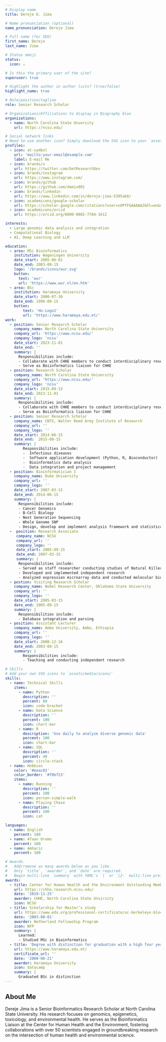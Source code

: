 ```yaml
---
# Display name
title: Dereje D. Jima

# Name pronunciation (optional)
name_pronunciation: Dereje Jima

# Full name (for SEO)
first_name: Dereje
last_name: Jima

# Status emoji
status:
  icon: ☕️

# Is this the primary user of the site?
superuser: true

# Highlight the author in author lists? (true/false)
highlight_name: true

# Role/position/tagline
role: Senior Research Scholar

# Organizations/Affiliations to display in Biography blox
organizations:
  - name: North Carolina State Unversity
    url: https://ncsu.edu/

# Social network links
# Need to use another icon? Simply download the SVG icon to your `assets/media/icons/` folder.
profiles:
  - icon: at-symbol
    url: 'mailto:your-email@example.com'
    label: E-mail Me
  - icon: brands/x
    url: https://twitter.com/GetResearchDev
  - icon: brands/instagram
    url: https://www.instagram.com/
  - icon: brands/github
    url: https://github.com/demis001
  - icon: brands/linkedin
    url: https://www.linkedin.com/in/dereje-jima-5395ab8/
  - icon: academicons/google-scholar
    url: https://scholar.google.com/citations?user=sOPfFGAAAAAJ&hl=en&oi=ao
  - icon: academicons/orcid
    url: https://orcid.org/0000-0002-7784-1612

interests:
  - Large genomic data analysis and integration
  - Computational Biology
  - AI, Deep Learning and LLM

education:
  - area: MSc Bioinformatics
    institution: Wageningen University
    date_start: 2005-06-01
    date_end: 2003-08-15
    logo: '/brands/icons/wur.svg'
    button:
      text: 'wur'
      url: 'https://www.wur.nl/en.htm'
  - area: BSc
    institution: Haramaya University
    date_start: 2000-07-30
    date_end: 1996-08-15
    button:
        text: 'Hu-Logo1'
        url: 'https://www.haramaya.edu.et/'
work:
  - position: Senior Research Scholar
    company_name: North Carolina State University
    company_url: 'https://www.ncsu.edu/'
    company_logo: 'ncsu'
    date_start: 2023-11-01
    date_end: ''
    summary: |
      Responsibilities include:
      - Collaborate with CHHE members to conduct interdisciplinary research
      - Serve as Boiinformatics liaison for CHHE
  - position: Research Scholar
    company_name: North Carolina State University
    company_url: 'https://www.ncsu.edu/'
    company_logo: 'ncsu'
    date_start: 2015-09-15
    date_end: 2023-11-01
    summary: |
      Responsibilities include:
      - Collaborate with CHHE members to conduct interdisciplinary research
      - Serve as Boiinformatics liaison for CHHE
  - position: Senior Research Scholar
    company_name: CNTS, Walter Reed Army Institute of Research
    company_url: ''
    company_logo: ''
    date_start: 2014-06-15
    date_end:  2015-09-15
    summary: |
        Responsibilities include:
        -  Infectious diseases
        -  Software application development (Python, R, Bioconductor)
        -  Bioinformatics data analysis
        -  Data integration and project management
  - position: Bioinformatician I
    company_name: Duke University
    company_url: ''
    campany_logo: ''
    date_start: 2007-03-15
    date_end: 2014-06-15
    summary: |
      Responsibilities include:
      - Cancer Genomics
      - B-Cell Biology
      - Next Generation Sequencing
      - Whole Genome SNP 
      - Design, develop and implement analysis framework and statistical support for multiple projects
  -  position: Research Associate
     company_name: NCSU
     company_url: ''
     company_logo: ''
     date_start: 2005-09-15
     date_end: 2007-03-15
     summary: | 
      Responsibilities include:
      - Served as staff researcher conducting studies of Natural Killer Cells
      - Developed and implemented independent research
      - Analyzed expression microarray data and conducted molecular biology wet lab work to answer specific biological question
  - postion: Visiting Research Scholar
    company_name: Nobel Research Center, Oklahoma State University
    company_url: ''
    company_logo: ''
    date_start: 2005-03-15
    date_end: 2005-09-15
    summary: |
      Responsibilities include: 
      - Database integration and parsing
  - position: Assistant Lecturer
    company_name: Ambo University, Ambo, Ethiopia
    company_url: ''
    company_logo: ''
    date_start: 2000-12-16
    date_end: 2003-08-15
    summary: |
        Responsibilities include:
        - Teaching and conducting independent research

# Skills
# Add your own SVG icons to `assets/media/icons/`
skills:
  - name: Technical Skills
    items:
      - name: Python
        description: ''
        percent: 80
        icon: code-bracket
      - name: Data Science
        description: ''
        percent: 100
        icon: chart-bar
      - name: R
        description: 'Use daily to analyze diverse genomic data'
        percent: 100
        icon: chart-bar
      - name: SQL
        description: ''
        percent: 40
        icon: circle-stack
  - name: Hobbies
    color: '#eeac02'
    color_border: '#f0bf23'
    items:
      - name: Running
        description: ''
        percent: 100
        icon: person-simple-walk
      - name: Playing Chase
        description: ''
        percent: 100
        icon: cat

languages:
  - name: English
    percent: 100
  - name: Afaan Oromo
    percent: 100
  - name: Amharic
    percent: 100

# Awards.
#   Add/remove as many awards below as you like.
#   Only `title`, `awarder`, and `date` are required.
#   Begin multi-line `summary` with YAML's `|` or `|2-` multi-line prefix and indent 2 spaces below.
awards:
  - title: Center for Human Health and the Environment Outstanding Member Award
    url: https://chhe.research.ncsu.edu/
    date: '2019-11-25'
    awarder: CHHE, North Carolina State Unvirsity
    icon: NCSU
  - title: Scholarship for Master’s study
    url: https://www.edx.org/professional-certificate/uc-berkeleyx-blockchain-fundamentals
    date: '2003-08-01'
    awarder: Netherland Fellowship Program
    icon: NFP
    summary: |
      Learned:
      - Studied MSc in Bioinformatics
  - title: 'Degree with distinction for graduation with a high four years cumulative grade point average'
    url: https://www.haramaya.edu.et/
    certificate_url: ''
    date: '2000-06-21'
    awarder: Haramaya University
    icon: datacamp
    summary: |
      Graduated BSc in distinction
---
```


## About Me

Dereje Jima is a Senior Bioinformatics Research Scholar at North Carolina State University. His research focuses on genomics, epigenetics, toxicology, and environmental health. He serves as the Bioinformatics Liaison at the Center for Human Health and the Environment, fostering collaborations with over 50 scientists engaged in groundbreaking research on the intersection of human health and environmental science.
